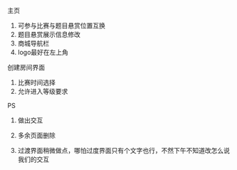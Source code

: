 主页

1. 可参与比赛与题目悬赏位置互换
2. 题目悬赏展示信息修改
3. 商城导航栏
4. logo最好在左上角



创建房间界面

1. 比赛时间选择
2. 允许进入等级要求



PS

1. 做出交互

2. 多余页面删除

3. 过渡界面稍微做点，哪怕过度界面只有个文字也行，不然下午不知道改怎么说我们的交互
